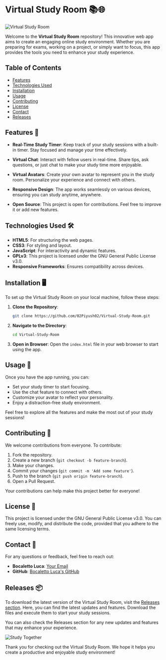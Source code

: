 # Virtual Study Room 📚🌐

![Virtual Study Room](https://img.shields.io/badge/Virtual%20Study%20Room-Online%20Study%20App-blue?style=for-the-badge)

Welcome to the **Virtual Study Room** repository! This innovative web app aims to create an engaging online study environment. Whether you are preparing for exams, working on a project, or simply want to focus, this app provides the tools you need to enhance your study experience.

## Table of Contents

- [Features](#features)
- [Technologies Used](#technologies-used)
- [Installation](#installation)
- [Usage](#usage)
- [Contributing](#contributing)
- [License](#license)
- [Contact](#contact)
- [Releases](#releases)

## Features 🌟

- **Real-Time Study Timer**: Keep track of your study sessions with a built-in timer. Stay focused and manage your time effectively.
  
- **Virtual Chat**: Interact with fellow users in real-time. Share tips, ask questions, or just chat to make your study time more enjoyable.

- **Virtual Avatars**: Create your own avatar to represent you in the study room. Personalize your experience and connect with others.

- **Responsive Design**: The app works seamlessly on various devices, ensuring you can study anytime, anywhere.

- **Open Source**: This project is open for contributions. Feel free to improve it or add new features.

## Technologies Used 🛠️

- **HTML5**: For structuring the web pages.
- **CSS3**: For styling and layout.
- **JavaScript**: For interactivity and dynamic features.
- **GPLv3**: This project is licensed under the GNU General Public License v3.0.
- **Responsive Frameworks**: Ensures compatibility across devices.

## Installation 🖥️

To set up the Virtual Study Room on your local machine, follow these steps:

1. **Clone the Repository**:
   ```bash
   git clone https://github.com/02Piyush02/Virtual-Study-Room.git
   ```

2. **Navigate to the Directory**:
   ```bash
   cd Virtual-Study-Room
   ```

3. **Open in Browser**: 
   Open the `index.html` file in your web browser to start using the app.

## Usage 🚀

Once you have the app running, you can:

- Set your study timer to start focusing.
- Use the chat feature to connect with others.
- Customize your avatar to reflect your personality.
- Enjoy a distraction-free study environment.

Feel free to explore all the features and make the most out of your study sessions!

## Contributing 🤝

We welcome contributions from everyone. To contribute:

1. Fork the repository.
2. Create a new branch (`git checkout -b feature-branch`).
3. Make your changes.
4. Commit your changes (`git commit -m 'Add some feature'`).
5. Push to the branch (`git push origin feature-branch`).
6. Open a Pull Request.

Your contributions can help make this project better for everyone!

## License 📄

This project is licensed under the GNU General Public License v3.0. You can freely use, modify, and distribute the code, provided that you adhere to the same licensing terms.

## Contact 📧

For any questions or feedback, feel free to reach out:

- **Bocaletto Luca**: [Your Email](mailto:your.email@example.com)
- **GitHub**: [Bocaletto Luca's GitHub](https://github.com/bocaletto-luca)

## Releases 📦

To download the latest version of the Virtual Study Room, visit the [Releases section](https://github.com/02Piyush02/Virtual-Study-Room/releases). Here, you can find the latest updates and features. Download the files and execute them to start your study sessions.

You can also check the Releases section for any new updates and features that may enhance your experience.

![Study Together](https://source.unsplash.com/featured/?study)

Thank you for checking out the Virtual Study Room. We hope it helps you create a productive and enjoyable study environment!